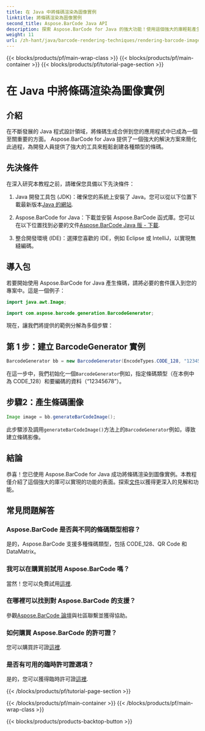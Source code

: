 ```yaml
---
title: 在 Java 中將條碼渲染為圖像實例
linktitle: 將條碼渲染為圖像實例
second_title: Aspose.BarCode Java API
description: 探索 Aspose.BarCode for Java 的強大功能！使用這個強大的庫輕鬆產生各種類型的條碼。
weight: 11
url: /zh-hant/java/barcode-rendering-techniques/rendering-barcode-image-instance/
---
```


{{< blocks/products/pf/main-wrap-class >}}
{{< blocks/products/pf/main-container >}}
{{< blocks/products/pf/tutorial-page-section >}}

# 在 Java 中將條碼渲染為圖像實例


## 介紹

在不斷發展的 Java 程式設計領域，將條碼生成合併到您的應用程式中已成為一個至關重要的方面。 Aspose.BarCode for Java 提供了一個強大的解決方案來簡化此過程，為開發人員提供了強大的工具來輕鬆創建各種類型的條碼。

## 先決條件

在深入研究本教程之前，請確保您具備以下先決條件：

1.  Java 開發工具包 (JDK)：確保您的系統上安裝了 Java。您可以從以下位置下載最新版本[Java 的網站](https://www.oracle.com/java/technologies/javase-downloads.html).

2. Aspose.BarCode for Java：下載並安裝 Aspose.BarCode 函式庫。您可以在以下位置找到必要的文件[Aspose.BarCode Java 版 - 下載](https://releases.aspose.com/barcode/java/).

3. 整合開發環境 (IDE)：選擇您喜歡的 IDE，例如 Eclipse 或 IntelliJ，以實現無縫編碼。

## 導入包

若要開始使用 Aspose.BarCode for Java 產生條碼，請將必要的套件匯入到您的專案中。這是一個例子：

```java
import java.awt.Image;

import com.aspose.barcode.generation.BarcodeGenerator;
```

現在，讓我們將提供的範例分解為多個步驟：

## 第 1 步：建立 BarcodeGenerator 實例

```java
BarcodeGenerator bb = new BarcodeGenerator(EncodeTypes.CODE_128, "12345678");
```

在這一步中，我們初始化一個`BarcodeGenerator`例如，指定條碼類型（在本例中為 CODE_128）和要編碼的資料（“12345678”）。

## 步驟2：產生條碼圖像

```java
Image image = bb.generateBarCodeImage();
```

此步驟涉及調用`generateBarCodeImage()`方法上的`BarcodeGenerator`例如，導致建立條碼影像。

## 結論

恭喜！您已使用 Aspose.BarCode for Java 成功將條碼渲染到圖像實例。本教程僅介紹了這個強大的庫可以實現的功能的表面。探索[文件](https://reference.aspose.com/barcode/java/)以獲得更深入的見解和功能。

## 常見問題解答

### Aspose.BarCode 是否與不同的條碼類型相容？
是的，Aspose.BarCode 支援多種條碼類型，包括 CODE_128、QR Code 和 DataMatrix。

### 我可以在購買前試用 Aspose.BarCode 嗎？
當然！您可以免費試用[這裡](https://releases.aspose.com/).

### 在哪裡可以找到對 Aspose.BarCode 的支援？
參觀[Aspose.BarCode 論壇](https://forum.aspose.com/c/barcode/13)與社區聯繫並獲得協助。

### 如何購買 Aspose.BarCode 的許可證？
您可以購買許可證[這裡](https://purchase.aspose.com/buy).

### 是否有可用的臨時許可證選項？
是的，您可以獲得臨時許可證[這裡](https://purchase.aspose.com/temporary-license/).

{{< /blocks/products/pf/tutorial-page-section >}}

{{< /blocks/products/pf/main-container >}}
{{< /blocks/products/pf/main-wrap-class >}}

{{< blocks/products/products-backtop-button >}}
